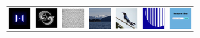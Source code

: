 <table>
  <tr>
    <td><a href="http://jalkntoth.github.io/kroxTrain/"><img src="img/krox.png" alt="login" width="200px"></a></td>
    <td><a href="http://jalkntoth.github.io/vTor/"><img src="img/dg.png" alt="login" width="200px"></a></td>
    <td><a href="https://jalkntoth.github.io/jourDraws/"><img src="img/jd.png" alt="journal" width="200px"></a></td>
    <td><a href="https://jalkntoth.github.io/nzTrip/"><img src="img/nz.png" alt="nzTRip" width="200px"></a></td>
    <td><a href="https://jalkntoth.github.io/norsTrip/"><img src="img/nt.png" alt="nordeste" width="200px"></a></td>
    <td><a href="https://jalkntoth.github.io/arpApp/"><img src="img/arpa.png" alt="arpa" width="200px"></a></td>
    <td><a href="https://github.com/jalkntoth/climApp"><img src="img/climapp.png" alt="climApp" width="200px"></a></td>
  </tr>
</table>